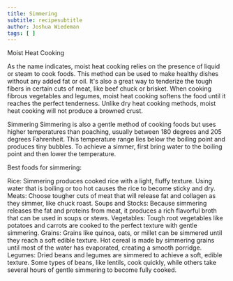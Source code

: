 ```yaml
---
title: Simmering
subtitle: recipesubtitle
author: Joshua Wiedeman
tags: [ ]
---
```


Moist Heat Cooking

As the name indicates, moist heat cooking relies on the presence of liquid or steam to cook foods. This method can be used to make healthy dishes without any added fat or oil. It's also a great way to tenderize the tough fibers in certain cuts of meat, like beef chuck or brisket. When cooking fibrous vegetables and legumes, moist heat cooking softens the food until it reaches the perfect tenderness. Unlike dry heat cooking methods, moist heat cooking will not produce a browned crust.

Simmering
Simmering is also a gentle method of cooking foods but uses higher temperatures than poaching, usually between 180 degrees and 205 degrees Fahrenheit. This temperature range lies below the boiling point and produces tiny bubbles. To achieve a simmer, first bring water to the boiling point and then lower the temperature.

Best foods for simmering:

Rice: Simmering produces cooked rice with a light, fluffy texture. Using water that is boiling or too hot causes the rice to become sticky and dry.
Meats: Choose tougher cuts of meat that will release fat and collagen as they simmer, like chuck roast.
Soups and Stocks: Because simmering releases the fat and proteins from meat, it produces a rich flavorful broth that can be used in soups or stews.
Vegetables: Tough root vegetables like potatoes and carrots are cooked to the perfect texture with gentle simmering.
Grains: Grains like quinoa, oats, or millet can be simmered until they reach a soft edible texture. Hot cereal is made by simmering grains until most of the water has evaporated, creating a smooth porridge.
Legumes: Dried beans and legumes are simmered to achieve a soft, edible texture. Some types of beans, like lentils, cook quickly, while others take several hours of gentle simmering to become fully cooked.